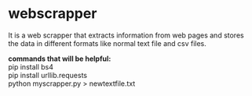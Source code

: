# webscrapper
It is a web scrapper that extracts information from web pages and stores the data in different formats like normal text file and csv files.

<b>commands that will be helpful:</b>\
pip install bs4\
pip install urllib.requests\
python myscrapper.py > newtextfile.txt <!---to copy the data to a new file directly from console..--->

